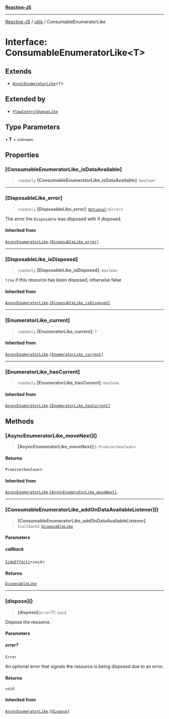 [**Reactive-JS**](../../README.md)

***

[Reactive-JS](../../README.md) / [utils](../README.md) / ConsumableEnumeratorLike

# Interface: ConsumableEnumeratorLike\<T\>

## Extends

- [`AsyncEnumeratorLike`](AsyncEnumeratorLike.md)\<`T`\>

## Extended by

- [`FlowControlQueueLike`](FlowControlQueueLike.md)

## Type Parameters

• **T** = `unknown`

## Properties

### \[ConsumableEnumeratorLike\_isDataAvailable\]

> `readonly` **\[ConsumableEnumeratorLike\_isDataAvailable\]**: `boolean`

***

### \[DisposableLike\_error\]

> `readonly` **\[DisposableLike\_error\]**: [`Optional`](../../functions/type-aliases/Optional.md)\<`Error`\>

The error the `Disposable` was disposed with if disposed.

#### Inherited from

[`AsyncEnumeratorLike`](AsyncEnumeratorLike.md).[`[DisposableLike_error]`](AsyncEnumeratorLike.md#disposablelike_error)

***

### \[DisposableLike\_isDisposed\]

> `readonly` **\[DisposableLike\_isDisposed\]**: `boolean`

`true` if this resource has been disposed, otherwise false

#### Inherited from

[`AsyncEnumeratorLike`](AsyncEnumeratorLike.md).[`[DisposableLike_isDisposed]`](AsyncEnumeratorLike.md#disposablelike_isdisposed)

***

### \[EnumeratorLike\_current\]

> `readonly` **\[EnumeratorLike\_current\]**: `T`

#### Inherited from

[`AsyncEnumeratorLike`](AsyncEnumeratorLike.md).[`[EnumeratorLike_current]`](AsyncEnumeratorLike.md#enumeratorlike_current)

***

### \[EnumeratorLike\_hasCurrent\]

> `readonly` **\[EnumeratorLike\_hasCurrent\]**: `boolean`

#### Inherited from

[`AsyncEnumeratorLike`](AsyncEnumeratorLike.md).[`[EnumeratorLike_hasCurrent]`](AsyncEnumeratorLike.md#enumeratorlike_hascurrent)

## Methods

### \[AsyncEnumeratorLike\_moveNext\]()

> **\[AsyncEnumeratorLike\_moveNext\]**(): `Promise`\<`boolean`\>

#### Returns

`Promise`\<`boolean`\>

#### Inherited from

[`AsyncEnumeratorLike`](AsyncEnumeratorLike.md).[`[AsyncEnumeratorLike_moveNext]`](AsyncEnumeratorLike.md#asyncenumeratorlike_movenext)

***

### \[ConsumableEnumeratorLike\_addOnDataAvailableListener\]()

> **\[ConsumableEnumeratorLike\_addOnDataAvailableListener\]**(`callback`): [`DisposableLike`](DisposableLike.md)

#### Parameters

##### callback

[`SideEffect1`](../../functions/type-aliases/SideEffect1.md)\<`void`\>

#### Returns

[`DisposableLike`](DisposableLike.md)

***

### \[dispose\]()

> **\[dispose\]**(`error`?): `void`

Dispose the resource.

#### Parameters

##### error?

`Error`

An optional error that signals the resource is being disposed due to an error.

#### Returns

`void`

#### Inherited from

[`AsyncEnumeratorLike`](AsyncEnumeratorLike.md).[`[dispose]`](AsyncEnumeratorLike.md#dispose)
